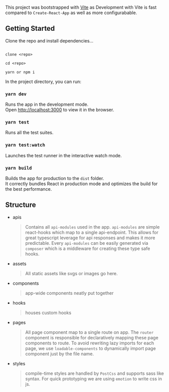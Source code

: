 This project was bootstrapped with [Vite](https://vitejs.dev/) as Development with Vite is fast compared to `Create-React-App` as well as more configurabable.

## Getting Started

Clone the repo and install dependencies...

```

clone <repo>

cd <repo>

yarn or npm i

```

In the project directory, you can run:

### `yarn dev`

Runs the app in the development mode.\
Open [http://localhost:3000](http://localhost:3000) to view it in the browser.

### `yarn test`

Runs all the test suites.

### `yarn test:watch`

Launches the test runner in the interactive watch mode.

### `yarn build`

Builds the app for production to the `dist` folder.\
It correctly bundles React in production mode and optimizes the build for the best performance.

## Structure

-   apis

    > Contains all `api-modules` used in the app.
    > `api-modules` are simple react-hooks which map to a single api-endpoint. This allows for great typescript leverage for api responses and makes it more predictable. Every `api-modules` can be easily generated via `composer` which is a middleware for creating these type safe hooks.

-   assets

    > All static assets like svgs or images go here.

-   components

    > app-wide components neatly put together

-   hooks

    > houses custom hooks

-   pages

    > All page component map to a single route on app. The `router` component is responsible for declaratively mapping these page components to route. To avoid rewriting lazy imports for each page, we use `loadable-components` to dynamically import page component just by the file name.

-   styles
    > compile-time styles are handled by `PostCss` and supports sass like syntax. For quick prototyping we are using `emotion` to write css in js.
